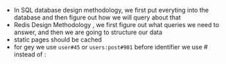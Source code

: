 - In SQL database design methodology, we first put everyting into the database and then figure out how we will query about that
- Redis Design Methodology , we first figure out what queries we need to answer, and then we are going to structure our data
- static pages should be cached
- for gey we use `user#45` or `users:post#901` before identifier we use # instead of :

